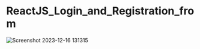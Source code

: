 # ReactJS_Login_and_Registration_from



![Screenshot 2023-12-16 131315](https://github.com/Anshumaankhare123/reactJS_login_and_registration_from/assets/94692766/e49771d7-d7b7-4fbf-be7e-5a43935622dd)
